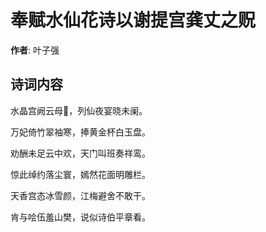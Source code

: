 # 奉赋水仙花诗以谢提宫龚丈之贶

**作者**: 叶子强

## 诗词内容

水晶宫阙云母𫐌，列仙夜宴晓未阑。

万妃倚竹翠袖寒，捧黄金杯白玉盘。

劝酬未足云中欢，天门叫班奏祥鸾。

惊此绰约落尘寰，嫣然花面明雕栏。

天香宫态冰雪颜，江梅避舍不敢干。

肯与哙伍羞山樊，说似诗伯平章看。


